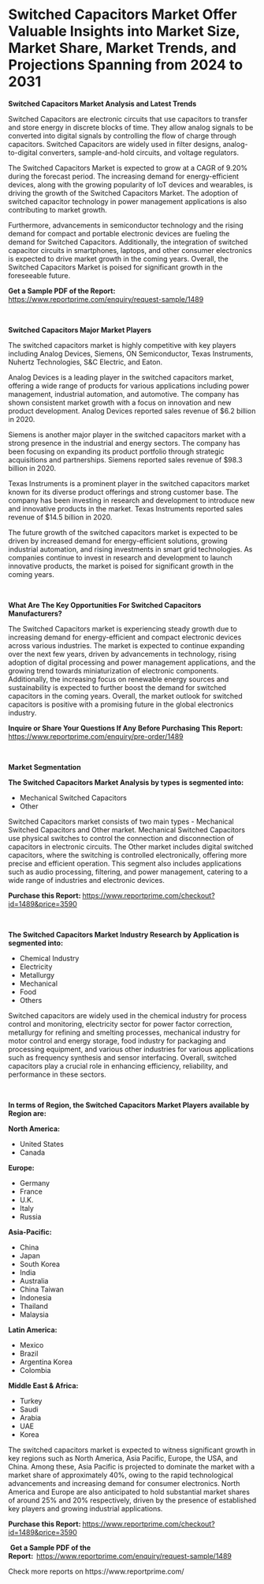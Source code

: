 <p><h1>Switched Capacitors Market Offer Valuable Insights into Market Size, Market Share, Market Trends, and Projections Spanning from 2024 to 2031</h1></p><p><strong>Switched Capacitors Market Analysis and Latest Trends</strong></p>
<p><p>Switched Capacitors are electronic circuits that use capacitors to transfer and store energy in discrete blocks of time. They allow analog signals to be converted into digital signals by controlling the flow of charge through capacitors. Switched Capacitors are widely used in filter designs, analog-to-digital converters, sample-and-hold circuits, and voltage regulators.</p><p>The Switched Capacitors Market is expected to grow at a CAGR of 9.20% during the forecast period. The increasing demand for energy-efficient devices, along with the growing popularity of IoT devices and wearables, is driving the growth of the Switched Capacitors Market. The adoption of switched capacitor technology in power management applications is also contributing to market growth.</p><p>Furthermore, advancements in semiconductor technology and the rising demand for compact and portable electronic devices are fueling the demand for Switched Capacitors. Additionally, the integration of switched capacitor circuits in smartphones, laptops, and other consumer electronics is expected to drive market growth in the coming years. Overall, the Switched Capacitors Market is poised for significant growth in the foreseeable future.</p></p>
<p><strong>Get a Sample PDF of the Report:&nbsp;</strong> <a href="https://www.reportprime.com/enquiry/request-sample/1489">https://www.reportprime.com/enquiry/request-sample/1489</a></p>
<p>&nbsp;</p>
<p><strong>Switched Capacitors Major Market Players</strong></p>
<p><p>The switched capacitors market is highly competitive with key players including Analog Devices, Siemens, ON Semiconductor, Texas Instruments, Nuhertz Technologies, S&C Electric, and Eaton. </p><p>Analog Devices is a leading player in the switched capacitors market, offering a wide range of products for various applications including power management, industrial automation, and automotive. The company has shown consistent market growth with a focus on innovation and new product development. Analog Devices reported sales revenue of $6.2 billion in 2020.</p><p>Siemens is another major player in the switched capacitors market with a strong presence in the industrial and energy sectors. The company has been focusing on expanding its product portfolio through strategic acquisitions and partnerships. Siemens reported sales revenue of $98.3 billion in 2020.</p><p>Texas Instruments is a prominent player in the switched capacitors market known for its diverse product offerings and strong customer base. The company has been investing in research and development to introduce new and innovative products in the market. Texas Instruments reported sales revenue of $14.5 billion in 2020.</p><p>The future growth of the switched capacitors market is expected to be driven by increased demand for energy-efficient solutions, growing industrial automation, and rising investments in smart grid technologies. As companies continue to invest in research and development to launch innovative products, the market is poised for significant growth in the coming years.</p></p>
<p>&nbsp;</p>
<p><strong>What Are The Key Opportunities For Switched Capacitors Manufacturers?</strong></p>
<p><p>The Switched Capacitors market is experiencing steady growth due to increasing demand for energy-efficient and compact electronic devices across various industries. The market is expected to continue expanding over the next few years, driven by advancements in technology, rising adoption of digital processing and power management applications, and the growing trend towards miniaturization of electronic components. Additionally, the increasing focus on renewable energy sources and sustainability is expected to further boost the demand for switched capacitors in the coming years. Overall, the market outlook for switched capacitors is positive with a promising future in the global electronics industry.</p></p>
<p><strong>Inquire or Share Your Questions If Any Before Purchasing This Report:</strong> <a href="https://www.reportprime.com/enquiry/pre-order/1489">https://www.reportprime.com/enquiry/pre-order/1489</a></p>
<p>&nbsp;</p>
<p><strong>Market Segmentation</strong></p>
<p><strong>The Switched Capacitors Market Analysis by types is segmented into:</strong></p>
<p><ul><li>Mechanical Switched Capacitors</li><li>Other</li></ul></p>
<p><p>Switched Capacitors market consists of two main types - Mechanical Switched Capacitors and Other market. Mechanical Switched Capacitors use physical switches to control the connection and disconnection of capacitors in electronic circuits. The Other market includes digital switched capacitors, where the switching is controlled electronically, offering more precise and efficient operation. This segment also includes applications such as audio processing, filtering, and power management, catering to a wide range of industries and electronic devices.</p></p>
<p><strong>Purchase this Report:&nbsp;</strong><a href="https://www.reportprime.com/checkout?id=1489&price=3590">https://www.reportprime.com/checkout?id=1489&price=3590</a></p>
<p>&nbsp;</p>
<p><strong>The Switched Capacitors Market Industry Research by Application is segmented into:</strong></p>
<p><ul><li>Chemical Industry</li><li>Electricity</li><li>Metallurgy</li><li>Mechanical</li><li>Food</li><li>Others</li></ul></p>
<p><p>Switched capacitors are widely used in the chemical industry for process control and monitoring, electricity sector for power factor correction, metallurgy for refining and smelting processes, mechanical industry for motor control and energy storage, food industry for packaging and processing equipment, and various other industries for various applications such as frequency synthesis and sensor interfacing. Overall, switched capacitors play a crucial role in enhancing efficiency, reliability, and performance in these sectors.</p></p>
<p>&nbsp;</p>
<p><strong>In terms of Region, the Switched Capacitors Market Players available by Region are:</strong></p>
<p>
    <p> <strong> North America: </strong>
        <ul>
            <li>United States</li>
            <li>Canada</li>
        </ul>
        </p> 
    <p> <strong> Europe: </strong>
        <ul>
            <li>Germany</li>
            <li>France</li>
            <li>U.K.</li>
            <li>Italy</li>
            <li>Russia</li>
        </ul>
        </p> 
    <p> <strong> Asia-Pacific: </strong>
        <ul>
            <li>China</li>
            <li>Japan</li>
            <li>South Korea</li>
            <li>India</li>
            <li>Australia</li>
            <li>China Taiwan</li>
            <li>Indonesia</li>
            <li>Thailand</li>
            <li>Malaysia</li>
        </ul>
        </p> 
    <p> <strong> Latin America: </strong>
        <ul>
            <li>Mexico</li>
            <li>Brazil</li>
            <li>Argentina Korea</li>
            <li>Colombia</li>
        </ul>
        </p> 
    <p> <strong> Middle East & Africa: </strong>
        <ul>
            <li>Turkey</li>
            <li>Saudi</li>
            <li>Arabia</li>
            <li>UAE</li>
            <li>Korea</li>
        </ul>
    </p>
    </p>
<p><p>The switched capacitors market is expected to witness significant growth in key regions such as North America, Asia Pacific, Europe, the USA, and China. Among these, Asia Pacific is projected to dominate the market with a market share of approximately 40%, owing to the rapid technological advancements and increasing demand for consumer electronics. North America and Europe are also anticipated to hold substantial market shares of around 25% and 20% respectively, driven by the presence of established key players and growing industrial applications.</p></p>
<p><strong>Purchase this Report: </strong><a href="https://www.reportprime.com/checkout?id=1489&price=3590">https://www.reportprime.com/checkout?id=1489&price=3590</a></p>
<p>&nbsp;<strong>Get a Sample PDF of the Report:&nbsp;&nbsp;</strong><a href="https://www.reportprime.com/enquiry/request-sample/1489">https://www.reportprime.com/enquiry/request-sample/1489</a></p>
<p><strong></strong></p>
<p>Check more reports on https://www.reportprime.com/</p>